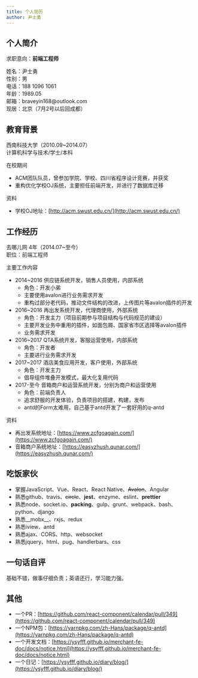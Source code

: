 ```yaml
---
title: 个人简历
author: 尹士勇
---
```


## 个人简介

求职意向：__前端工程师__

<p>
<div class="cv-wrapper">
<div>姓名：尹士勇</div>
<div >性别：男</div>
</div>
<div class="cv-wrapper">
<div>电话：188 1096 1061</div>
<div >年龄：1989.05</div>
</div>
<div class="cv-wrapper">
<div>邮箱：braveyin168@outlook.com</div>
<div >现居：北京（7月2号以后回成都）</div>
</div>
</p>

## 教育背景

<div class="cv-wrapper">
<div>西南科技大学（2010.09~2014.07）</div>     
<div>计算机科学与技术/学士/本科</div>
</div>

在校期间
- ACM团队队员，曾参加学院、学校、四川省程序设计竞赛，并获奖
- 重构优化学校OJ系统，主要担任前端开发，并进行了数据库迁移

资料
- 学校OJ地址：[http://acm.swust.edu.cn/](http://acm.swust.edu.cn/)

## 工作经历

<div class="cv-wrapper">
<div>去哪儿网 4年（2014.07~至今）</div>     
<div>职位：前端工程师</div>
</div>

主要工作内容
- 2014~2016    供应链系统开发，销售人员使用，内部系统
  - 角色：开发小弟
  - 主要使用avalon进行业务需求开发
  - 重构过部分老代码，推动文件结构的改进，上传图片等avalon插件的开发
- 2016~2016    再出发系统开发，代理商使用，外部系统
  - 角色：开发主力（项目前期参与项目结构与代码规范的建设）
  - 主要开发业务中重用的插件，如面包屑、国家省市区选择等avalon插件
  - 业务需求开发
- 2016~2017    QTA系统开发，客服运营使用，内部系统
  - 角色：开发者
  - 主要进行业务需求开发
- 2017~2017    酒店美食应用开发，客户使用，外部系统
  - 角色：开发主力
  - 倡导组件堆叠开发模式，最大化复用代码
- 2017-至今    音箱商户和运营系统开发，分别为商户和运营使用
  - 角色：前端负责人
  - 追求舒服的开发体验，负责项目的搭建，构建，发布
  - antd的Form太难用，自己基于antd开发了一套好用的q-antd

资料
- 再出发系统地址：[https://www.zcfgoagain.com/](https://www.zcfgoagain.com/)
- 音箱商户系统地址：[https://easyzhush.qunar.com/](https://easyzhush.qunar.com/)

## 吃饭家伙

- 掌握JavaScript、Vue、React、React Native、~~Avalon~~、Angular
- 熟悉github、travis、~~circle~~、__jest__、enzyme、eslint、__prettier__
- 熟悉node、socket.io、__packing__、gulp、grunt、webpack、bash、python、django
- 熟悉__mobx__、rxjs、redux
- 熟悉iview、antd
- 熟悉ajax、CORS、http、websocket
- 熟悉jquery、html、pug、handlerbars、css

## 一句话自评

基础不错，做事仔细负责；英语还行，学习能力强。

## 其他

- 一个PR：[https://github.com/react-component/calendar/pull/349](https://github.com/react-component/calendar/pull/349)
- 一个NPM包：[https://yarnpkg.com/zh-Hans/package/q-antd](https://yarnpkg.com/zh-Hans/package/q-antd)
- 一个开发文档：[https://ysyfff.github.io/merchant-fe-doc/docs/notice.html](https://ysyfff.github.io/merchant-fe-doc/docs/notice.html)
- 一个日记：[https://ysyfff.github.io/diary/blog/](https://ysyfff.github.io/diary/blog/)
